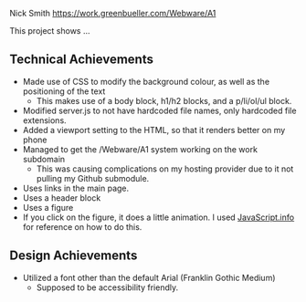 Nick Smith
https://work.greenbueller.com/Webware/A1

This project shows ...

## Technical Achievements
- Made use of CSS to modify the background colour, as well as the positioning of the text
  - This makes use of a body block, h1/h2 blocks, and a p/li/ol/ul block.
- Modified server.js to not have hardcoded file names, only hardcoded file extensions.
- Added a viewport setting to the HTML, so that it renders better on my phone
- Managed to get the /Webware/A1 system working on the work subdomain
  - This was causing complications on my hosting provider due to it not pulling my Github submodule.
- Uses links in the main page.
- Uses a header block
- Uses a figure
- If you click on the figure, it does a little animation. I used [JavaScript.info](https://javascript.info/js-animation) for reference on how to do this.

## Design Achievements
- Utilized a font other than the default Arial (Franklin Gothic Medium)
  - Supposed to be accessibility friendly.